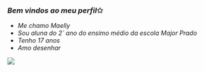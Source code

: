 ### *Bem vindos ao meu perfil*✩

- _Me chamo Maelly_
- _Sou aluna do 2` ano do ensimo médio da escola Major Prado_
- _Tenho 17 anos_
- _Amo desenhar_

![](https://media1.tenor.com/m/Ts6VHhSc6jkAAAAd/gato-cat.gif)
